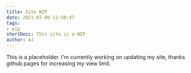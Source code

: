 ```yaml
---
title: Site WIP
date: 2021-07-06 11:50:47
tags:
- wip
shortDesc: This site is a WIP
author: AJ
---
```

This is a placeholder. I'm currently working on updating my site, thanks github pages for increasing my view limit.